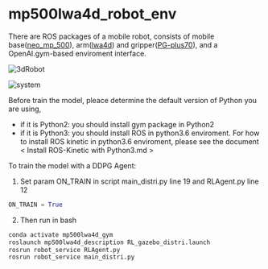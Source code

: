 # mp500lwa4d_robot_env
There are ROS packages of a mobile robot, consists of mobile base([neo_mp_500](https://github.com/neobotix/neo_mp_500)), arm([lwa4d](https://github.com/ipa320/schunk_modular_robotics/tree/indigo_dev/schunk_description)) and gripper([PG-plus70](https://github.com/ShuJz/schunk_modular_robotics)), and a OpenAI.gym-based enviroment interface.

![3dRobot](https://github.com/ShuJz/mp500lwa4d_robot_env/blob/master/3dRobot.png)

![system](https://github.com/ShuJz/mp500lwa4d_robot_env/blob/master/system.png)

Before train the model, pleace determine the default version of Python you are using,

- if it is Python2: you should install gym package in Python2
- if it is Python3: you should install ROS in python3.6 enviroment. For how to install ROS kinetic in python3.6 enviroment, please see the document < Install ROS-Kinetic with Python3.md >



To train the model with a DDPG Agent:

1. Set param ON_TRAIN in script main_distri.py line 19 and RLAgent.py line 12
```python
ON_TRAIN = True
```
2. Then run in bash
````bash
conda activate mp500lwa4d_gym
roslaunch mp500lwa4d_description RL_gazebo_distri.launch
rosrun robot_service RLAgent.py
rosrun robot_service main_distri.py
````

